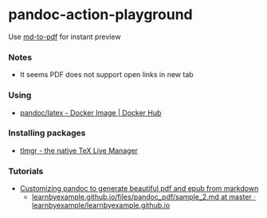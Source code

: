 pandoc-action-playground
========================
Use [md-to-pdf](https://md-to-pdf.fly.dev/) for instant preview

### Notes
- It seems PDF does not support open links in new tab
 
### Using
- [pandoc/latex - Docker Image | Docker Hub](https://hub.docker.com/r/pandoc/latex)

### Installing packages
- [tlmgr - the native TeX Live Manager](https://www.tug.org/texlive/doc/tlmgr.html)

### Tutorials
- [Customizing pandoc to generate beautiful pdf and epub from markdown](https://learnbyexample.github.io/customizing-pandoc/)
    - [learnbyexample.github.io/files/pandoc_pdf/sample_2.md at master · learnbyexample/learnbyexample.github.io](https://github.com/learnbyexample/learnbyexample.github.io/blob/master/files/pandoc_pdf/sample_2.md)
